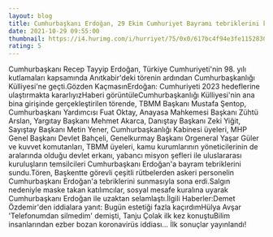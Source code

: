 ```yaml
--- 
layout: blog
title: Cumhurbaşkanı Erdoğan, 29 Ekim Cumhuriyet Bayramı tebriklerini kabul etti
date: 2021-10-29 09:55:00
thumbnail: https://i4.hurimg.com/i/hurriyet/75/0x0/617bc4f94e3fe11528300b16.jpg
rating: 5
---
```

Cumhurbaşkanı Recep Tayyip Erdoğan, Türkiye Cumhuriyeti'nin 98. yılı kutlamaları kapsamında Anıtkabir'deki törenin ardından Cumhurbaşkanlığı Külliyesi'ne geçti.Gözden KaçmasınErdoğan: Cumhuriyeti 2023 hedeflerine ulaştırmakta kararlıyızHaberi görüntüleCumhurbaşkanlığı Külliyesi'nin ana bina girişinde gerçekleştirilen törende, TBMM Başkanı Mustafa Şentop, Cumhurbaşkanı Yardımcısı Fuat Oktay, Anayasa Mahkemesi Başkanı Zühtü Arslan, Yargıtay Başkanı Mehmet Akarca, Danıştay Başkanı Zeki Yiğit, Sayıştay Başkanı Metin Yener, Cumhurbaşkanlığı Kabinesi üyeleri, MHP Genel Başkanı Devlet Bahçeli, Genelkurmay Başkanı Orgeneral Yaşar Güler ve kuvvet komutanları, TBMM üyeleri, kamu kurumlarının yöneticilerinin de aralarında olduğu devlet erkanı, yabancı misyon şefleri ile uluslararası kuruluşların temsilcileri Cumhurbaşkanı Erdoğan'a bayram tebriklerini sundu.Tören, Başkentte görevli çeşitli rütbelerden askeri personelin Cumhurbaşkanı Erdoğan'a tebriklerini sunmasıyla sona erdi.Salgın nedeniyle maske takan katılımcılar, sosyal mesafe kuralına uyarak Cumhurbaşkanı Erdoğan ile uzaktan selamlaştı.İlgili Haberler:Demet Özdemir'den iddialara yanıt: Bugün estetiği fazla kaçırdımHülya Avşar 'Telefonumdan silmedim' demişti, Tanju Çolak ilk kez konuştuBilim insanlarından ezber bozan koronavirüs iddiası... İlk sonuçlar yayınlandı!